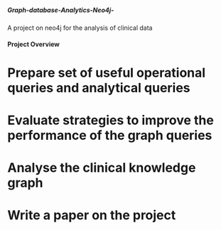 ##### Graph-database-Analytics-Neo4j-
A project on neo4j for the analysis of clinical data

#### Project Overview
# Prepare set of useful operational queries and analytical queries
# Evaluate strategies to improve the performance of the graph queries
# Analyse the clinical knowledge graph
# Write a paper on the project

